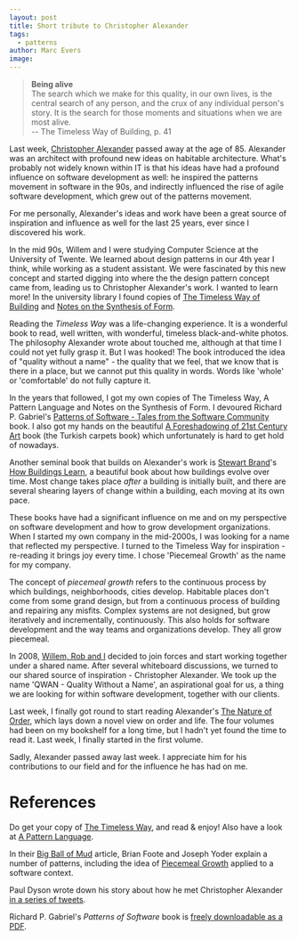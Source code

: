 ```yaml
---
layout: post
title: Short tribute to Christopher Alexander
tags:
  - patterns
author: Marc Evers
image: 
---
```


> **Being alive**  
> The search which we make for this quality, in our own lives, is the central search of any person, and the crux of any individual person's story. It is the search for those moments and situations when we are most alive.  
>-- The Timeless Way of Building, p. 41

Last week, [Christopher
Alexander](https://en.wikipedia.org/wiki/Christopher_Alexander) passed away at
the age of 85. Alexander was an architect with profound new ideas on habitable
architecture. What's probably not widely known within IT is that his ideas have
had a profound influence on software development as well: he inspired the
patterns movement in software in the 90s, and indirectly influenced the rise of
agile software development, which grew out of the patterns movement.

For me personally, Alexander's ideas and work have been a great source of
inspiration and influence as well for the last 25 years, ever since I discovered
his work.

In the mid 90s, Willem and I were studying Computer Science at the University of
Twente. We learned about design patterns in our 4th year I think, while working
as a student assistant. We were fascinated by this new concept and started
digging into where the the design pattern concept came from, leading us to
Christopher Alexander's work. I wanted to learn more! In the university library
I found copies of [The Timeless Way of
Building](https://www.patternlanguage.com/bookstore/timeless-way-of-building.html)
and [Notes on the Synthesis of
Form](https://www.amazon.com/Notes-Synthesis-Form-Harvard-Paperbacks/dp/0674627512). 

Reading the *Timeless Way* was a life-changing experience. It is a
wonderful book to read, well written, with wonderful, timeless black-and-white
photos. The philosophy Alexander wrote about touched me, although at that time I
could not yet fully grasp it. But I was hooked! The book introduced the idea of
"quality without a name" - the quality that we feel, that we know that is there
in a place, but we cannot put this quality in words. Words like
'whole' or 'comfortable' do not fully capture it.

In the years that followed, I got my own copies of The Timeless Way, A Pattern
Language and Notes on the Synthesis of Form. I devoured Richard P. Gabriel's
[Patterns of Software - Tales from the Software
Community](https://www.amazon.com/Patterns-Software-Tales-Community/dp/0195121236)
book. I also got my hands on the beautiful [A Foreshadowing of 21st Century
Art](http://www.patternlanguage.com/bookstore/foreshadowing-of-21st-century-art.html)
book (the Turkish carpets book) which unfortunately is hard to get hold of
nowadays.

Another seminal book that builds on Alexander's work is [Stewart
Brand](https://twitter.com/stewartbrand)'s [How Buildings
Learn](https://en.wikipedia.org/wiki/How_Buildings_Learn), a beautiful book about how buildings evolve over time. Most change takes
place _after_ a building is initially built, and there are several shearing
layers of change within a building, each moving at its own pace.

These books have had a significant influence on me and on my perspective on
software development and how to grow development organizations. When I started
my own company in the mid-2000s, I was looking for a name that reflected my
perspective. I turned to the Timeless Way for inspiration - re-reading it brings
joy every time. I chose 'Piecemeal Growth' as the name for my company. 

The concept of *piecemeal growth* refers to the continuous process by which
buildings, neighborhoods, cities develop. Habitable places don't come from some
grand design, but from a continuous process of building and repairing any
misfits. Complex systems are not designed, but grow iteratively and
incrementally, continuously. This also holds for software development and the
way teams and organizations develop. They all grow piecemeal.

In 2008, [Willem, Rob and I](/#team) decided to join forces and start
working together under a shared name. After several whiteboard discussions, we
turned to our shared source of inspiration - Christopher Alexander. We took up
the name 'QWAN - Quality Without a Name', an aspirational goal for us, a thing
we are looking for within software development, together with our clients. 

Last week, I finally got round to start reading Alexander's [The Nature of
Order](https://www.patternlanguage.com/bookstore/nature-of-order.html), which
lays down a novel view on order and life. The four volumes had been on my
bookshelf for a long time, but I hadn't yet found the time to read it. Last
week, I finally started in the first volume.

Sadly, Alexander passed away last week. I appreciate him for his contributions
to our field and for the influence he has had on me.

# References

Do get your copy of [The Timeless Way](https://www.patternlanguage.com/bookstore/timeless-way-of-building.html), and read & enjoy! Also have a look at [A Pattern Language](https://www.patternlanguage.com/bookstore/pattern-language.html).

In their [Big Ball of Mud](http://www.laputan.org/mud/mud.html) article, Brian
Foote and Joseph Yoder explain a number of patterns, including the idea of
[Piecemeal Growth](http://www.laputan.org/mud/mud.html#PiecemealGrowth) applied
to a software context.

Paul Dyson wrote down his story about how he met Christopher Alexander [in a series of tweets](https://twitter.com/pauldyson/status/1505137079600271363).

Richard P. Gabriel's *Patterns of Software* book is [freely downloadable as a PDF](https://www.dreamsongs.com/Files/PatternsOfSoftware.pdf).
